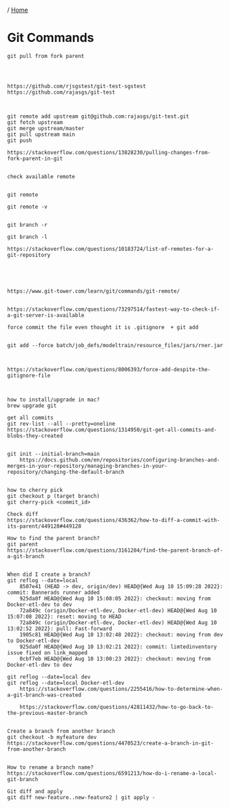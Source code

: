 / [Home](index.md)

# Git Commands



```
git pull from fork parent




https://github.com/rjsgstest/git-test-sgstest
https://github.com/rajasgs/git-test



git remote add upstream git@github.com:rajasgs/git-test.git
git fetch upstream
git merge upstream/master
git pull upstream main
git push

https://stackoverflow.com/questions/13828230/pulling-changes-from-fork-parent-in-git


```




```
check available remote


git remote

git remote -v


git branch -r

git branch -l

https://stackoverflow.com/questions/10183724/list-of-remotes-for-a-git-repository





https://www.git-tower.com/learn/git/commands/git-remote/


https://stackoverflow.com/questions/73297514/fastest-way-to-check-if-a-git-server-is-available

```



```
force commit the file even thought it is .gitignore  + git add


git add --force batch/job_defs/modeltrain/resource_files/jars/rner.jar



https://stackoverflow.com/questions/8006393/force-add-despite-the-gitignore-file


```




```

how to install/upgrade in mac?
brew upgrade git
```


```
get all commits
git rev-list --all --pretty=oneline
https://stackoverflow.com/questions/1314950/git-get-all-commits-and-blobs-they-created


```




```
git init --initial-branch=main
	https://docs.github.com/en/repositories/configuring-branches-and-merges-in-your-repository/managing-branches-in-your-repository/changing-the-default-branch


```


```
how to cherry pick
git checkout p (target branch)
git cherry-pick <commit_id>
```




```
Check diff
https://stackoverflow.com/questions/436362/how-to-diff-a-commit-with-its-parent/449128#449128

```


```
How to find the parent branch?
git parent
https://stackoverflow.com/questions/3161204/find-the-parent-branch-of-a-git-branch


```




```
When did I create a branch?
git reflog --date=local
	8507e41 (HEAD -> dev, origin/dev) HEAD@{Wed Aug 10 15:09:28 2022}: commit: Bannerads runner added
	925da0f HEAD@{Wed Aug 10 15:08:05 2022}: checkout: moving from Docker-etl-dev to dev
	72a849c (origin/Docker-etl-dev, Docker-etl-dev) HEAD@{Wed Aug 10 15:07:08 2022}: reset: moving to HEAD
	72a849c (origin/Docker-etl-dev, Docker-etl-dev) HEAD@{Wed Aug 10 13:02:52 2022}: pull: Fast-forward
	1905c81 HEAD@{Wed Aug 10 13:02:48 2022}: checkout: moving from dev to Docker-etl-dev
	925da0f HEAD@{Wed Aug 10 13:02:21 2022}: commit: limtedinventory issue fixed on link_mapped
	0cbf7eb HEAD@{Wed Aug 10 13:00:23 2022}: checkout: moving from Docker-etl-dev to dev

git reflog --date=local dev
git reflog --date=local Docker-etl-dev
	https://stackoverflow.com/questions/2255416/how-to-determine-when-a-git-branch-was-created

	https://stackoverflow.com/questions/42811432/how-to-go-back-to-the-previous-master-branch
	

```


```
Create a branch from another branch
git checkout -b myfeature dev
https://stackoverflow.com/questions/4470523/create-a-branch-in-git-from-another-branch


```




```
How to rename a branch name?
https://stackoverflow.com/questions/6591213/how-do-i-rename-a-local-git-branch

```


```
Git diff and apply
git diff new-feature..new-feature2 | git apply -
```




```

```


```

```




```

```


```

```




```

```


```

```




```

```


```

```




```

```


```

```




```

```


```

```




```

```


```

```




```

```


```

```




```

```


```

```




```

```


```

```




```

```


```

```




```

```


```

```




```

```


```

```




```

```


```

```




```

```


```

```




```

```


```

```




```

```


```

```




```

```


```

```




```

```


```

```




```

```


```

```




```

```


```

```




```

```


```

```




```

```


```

```




```

```


```

```




```

```


```

```




```

```


```

```




```

```


```

```




```

```


```

```




```

```


```

```




```

```


```

```




```

```


```

```




```

```


```

```




```

```


```

```




```

```


```

```




```

```


```

```




```

```


```

```




```

```


```

```




```

```


```

```




```

```


```

```




```

```


```

```




```

```


```

```




```

```


```

```




```

```


```

```




```

```


```

```




```

```


```

```




```

```


```

```




```

```


```

```




```

```


```

```




```

```


```

```




```

```


```

```




```

```


```

```




```

```


```

```




```

```


```

```




```

```


```

```




```

```


```

```




```

```


```

```




```

```


```

```




```

```


```

```




```

```


```

```




```

```


```

```




```

```


```

```




```

```


```

```




```

```


```

```




```

```


```

```




```

```


```

```




```

```


```

```




```

```


```

```




```

```


```

```




```

```


```

```




```

```


```

```




```

```


```

```




```

```


```

```




```

```


```

```




```

```


```

```




```

```


```

```




```

```


```

```




```

```


```

```




```

```


```

```




```

```


```

```




```

```


```

```




```

```


```

```




```

```


```

```




```

```


```

```




```

```


```

```




```

```


```

```




```

```


```

```




```

```


```

```




```

```


```

```




```

```


```

```




```

```


```

```




```

```


```

```




```

```


```

```




```

```


```

```




```

```


```

```




```

```


```

```




```

```


```

```




```

```


```

```




```

```


```

```




```

```


```

```




```

```


```

```




```

```


```

```




```

```


```

```




```

```


```

```




```

```


```

```




```

```


```

```




```

```


```

```




```

```


```

```




```

```


```

```




```

```


```

```




```

```


```

```




```

```


```

```




```

```


```

```




```

```

